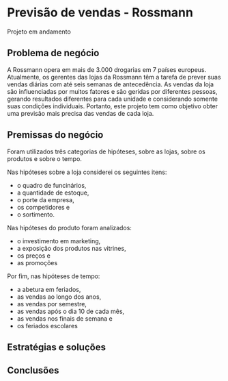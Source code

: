 # Previsão de vendas - Rossmann

Projeto em andamento 

## Problema de negócio
A Rossmann opera em mais de 3.000 drogarias em 7 países europeus. Atualmente, os gerentes das lojas da Rossmann têm a tarefa de prever suas vendas diárias com até seis semanas de antecedência. As vendas da loja são influenciadas por muitos fatores e são geridas por diferentes pessoas, gerando resultados diferentes para cada unidade e considerando somente suas condições individuais. Portanto, este projeto tem como objetivo obter uma previsão mais precisa das vendas de cada loja.


## Premissas do negócio
Foram utilizados três categorias de hipóteses, sobre as lojas, sobre os produtos e sobre o tempo. 

Nas hipóteses sobre a loja considerei os seguintes itens: 
- o quadro de funcinários,
- a quantidade de estoque,
- o porte da empresa,
- os competidores e
- o sortimento.

Nas hipóteses do produto foram analizados:
- o investimento em marketing, 
- a exposição dos produtos nas vitrines,
- os preços e
- as promoções
  
Por fim, nas hipóteses de tempo:
- a abetura em feriados,
- as vendas ao longo dos anos,
- as vendas por semestre,
- as vendas após o dia 10 de cada mês,
- as vendas nos finais de semana e
- os feriados escolares

## Estratégias e soluções

## Conclusões
